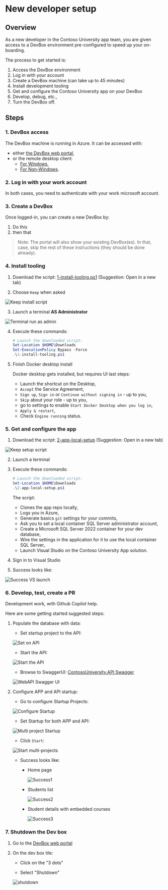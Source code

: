 # New developer setup

## Overview

As a new developer in the Contoso University app team, you are given access to a DevBox environment pre-configured to speed up your on-boarding.

The process to get started is:

1. Access the DevBox environment
2. Log in with your account
3. Create a DevBox machine (can take up to 45 minutes)
4. Install development tooling
5. Get and configure the Contoso University app on your DevBox
6. Develop, debug, etc.,
7. Turn the DevBox off.

## Steps

### 1. DevBox access

The DevBox machine is running in Azure. It can be accessed with:

- either [the DevBox web portal](https://devportal.microsoft.com/),
- or the remote desktop client:
  - [For Windows](https://learn.microsoft.com/en-us/azure/dev-box/tutorial-connect-to-dev-box-with-remote-desktop-app?tabs=windows#tabpanel_1_windows),
  - [For Non-Windows](https://learn.microsoft.com/en-us/azure/dev-box/tutorial-connect-to-dev-box-with-remote-desktop-app?tabs=windows#tabpanel_1_non-Windows).

### 2. Log in with your work account

In both cases, you need to authenticate with your work microsoft account.

### 3. Create a DevBox

Once logged-in, you can create a new DevBox by:

1. Do this
2. then that

> Note: The portal will also show your existing DevBox(es). In that, case, skip the rest of these instructions (they should be done already).

### 4. Install tooling

1. Download the script: [1-install-tooling.ps1](https://github.com/embergershared/dev-ex-app/blob/main/get-started/1-install-tooling.ps1) (Suggestion: Open in a new tab)

2. Choose `Keep` when asked

![Keep install script](../assets/keep-1-install-tooling.png)

3. Launch a terminal **AS Administrator**

![Terminal run as admin](../assets/run-as-admin.png)

4. Execute these commands:

      ```powershell
      # Launch the downloaded script:
      Set-Location $HOME\Downloads
      Set-ExecutionPolicy Bypass -Force
      .\1-install-tooling.ps1
      ```

5. Finish Docker desktop install

      Docker desktop gets installed, but requires UI last steps:

      - Launch the shortcut on the Desktop,
      - `Accept` the Service Agreement,
      - `Sign up`, `Sign in` or `Continue without signing in` - up to you,
      - `Skip` about your role - up to you,
      - go to settings to enable `Start Docker Desktop when you log in`,
      - `Apply & restart`,
      - Check `Engine running` status.

### 5. Get and configure the app

1. Download the script: [2-app-local-setup](https://github.com/embergershared/dev-ex-app/blob/main/get-started/2-app-local-setup.ps1) (Suggestion: Open in a new tab)

![Keep setup script](../assets/keep-2-app-local-setup.png)

2. Launch a terminal

3. Execute these commands:

      ```powershell
      # Launch the downloaded script:
      Set-Location $HOME\Downloads
      .\2-app-local-setup.ps1
      ```

      The script:

      - Clones the app repo locally,
      - Logs you in Azure,
      - Generate basics `git` settings for your commits,
      - Ask you to set a local container SQL Server administrator account,
      - Create a Microsoft SQL Server 2022 container for your dev database,
      - Wire the settings in the application for it to use the local container SQL Server,
      - Launch Visual Studio on the Contoso University App solution.

4. Sign in to Visual Studio

5. Success looks like:

![Success VS launch](../assets/vs-launch-success.png)

### 6. Develop, test, create a PR

Development work, with Github Copilot help.

Here are some getting started suggested steps:

1. Populate the database with data:

      - Set startup project to the API:

      ![Set on API](../assets/vs-set-to-api.png)

      - Start the API:

      ![Start the API](../assets/vs-start-api.png)

      - Browse to SwaggerUI: [ContosoUniversity.API Swagger](https://localhost:58372/swagger)

      ![WebAPI Swagger UI](../assets/vs-api-swagger.png)

2. Configure APP and API startup:

      - Go to configure Startup Projects:

      ![Configure Startup](../assets/vs-configure-startup.png)

      - Set Startup for both APP and API:

      ![Multi project Startup](../assets/vs-multiproj-startup.png)

      - Click `Start`:

      ![Start multi-projects](../assets/vs-start-multiproj.png)

      - Success looks like:

          - Home page

            ![Success1](../assets/vs-multiproj-success1.png)

          - Students list

            ![Success2](../assets/vs-multiproj-success2.png)

          - Student details with embedded courses

            ![Success3](../assets/vs-multiproj-success3.png)

### 7. Shutdown the Dev box

1. Go to the [DevBox web portal](https://devportal.microsoft.com/)

2. On the dev box tile:

   - Click on the "3 dots"

   - Select "Shutdown"

   ![shutdown](../assets/shut-down-devbox.png)

